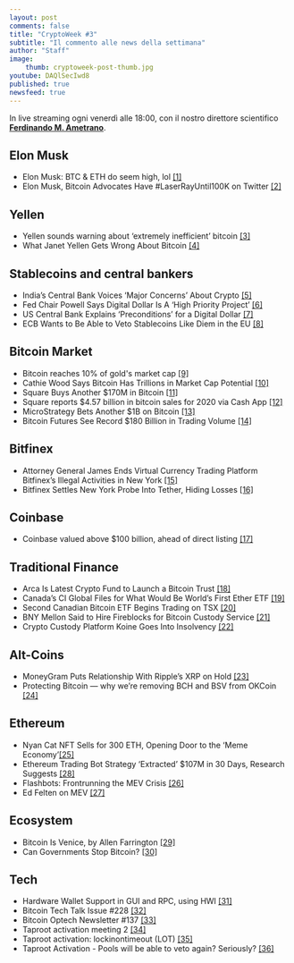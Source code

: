```yaml
---
layout: post
comments: false
title: "CryptoWeek #3"
subtitle: "Il commento alle news della settimana" 
author: "Staff"
image:
    thumb: cryptoweek-post-thumb.jpg
youtube: DAQlSecIwd8
published: true
newsfeed: true
---
```


In live streaming ogni venerdì alle 18:00,
con il nostro direttore scientifico
[**Ferdinando M. Ametrano**](https://ametrano.net/).

<div id="buzzsprout-player-8035698"></div>
<script src="https://www.buzzsprout.com/1686991/8035698-cryptoweek-3-26-febbraio-2021.js?container_id=buzzsprout-player-8035698&player=small" type="text/javascript" charset="utf-8"></script>

## Elon Musk

- Elon Musk: BTC & ETH do seem high, lol [[1]](https://twitter.com/elonmusk/status/1363021091086561285?s=20)
- Elon Musk, Bitcoin Advocates Have #LaserRayUntil100K on Twitter [[2]](https://decrypt.co/58302/elon-musk-bitcoin-advocates-have-laser-eyes-on-twitter-heres-why)

## Yellen

- Yellen sounds warning about ‘extremely inefficient’ bitcoin [[3]](https://www.cnbc.com/2021/02/22/yellen-sounds-warning-about-extremely-inefficient-bitcoin.html)
- What Janet Yellen Gets Wrong About Bitcoin [[4]](https://decrypt.co/58618/janet-yellen-wrong-about-bitcoin)

## Stablecoins and central bankers

- India’s Central Bank Voices ‘Major Concerns’ About Crypto [[5]](https://www.bloomberg.com/news/articles/2021-02-24/india-s-central-bank-says-it-has-major-concerns-about-crypto)
- Fed Chair Powell Says Digital Dollar Is A ‘High Priority Project’ [[6]](https://www.forbes.com/sites/sarahhansen/2021/02/23/fed-chair-powell-says-digital-dollar-is-a-high-priority-project)
- US Central Bank Explains ‘Preconditions’ for a Digital Dollar [[7]](https://www.coindesk.com/federal-reserve-digital-dollar-consultation)
- ECB Wants to Be Able to Veto Stablecoins Like Diem in the EU [[8]](https://www.coindesk.com/ecb-wants-to-be-able-to-veto-stablecoins-like-diem-in-the-eu)

## Bitcoin Market

- Bitcoin reaches 10% of gold's market cap [[9]](https://www.theblockcrypto.com/linked/95583/bitcoin-gold-market-cap-new-high)
- Cathie Wood Says Bitcoin Has Trillions in Market Cap Potential [[10]](https://www.bloomberg.com/news/articles/2021-02-25/cathie-wood-says-bitcoin-has-trillions-in-market-cap-potential)
- Square Buys Another $170M in Bitcoin [[11]](https://www.coindesk.com/square-announces-additional-170m-bitcoin-buy)
- Square reports $4.57 billion in bitcoin sales for 2020 via Cash App [[12]](https://www.theblockcrypto.com/post/95882/square-bitcoin-2020-cash-app-results)
- MicroStrategy Bets Another $1B on Bitcoin [[13]](https://www.coindesk.com/microstrategy-buys-billion-dollars-bitcoin)
- Bitcoin Futures See Record $180 Billion in Trading Volume [[14]](https://decrypt.co/59303/bitcoin-futures-see-record-180-billion-in-trading-volume)

## Bitfinex

- Attorney General James Ends Virtual Currency Trading Platform Bitfinex’s Illegal Activities in New York [[15]](https://ag.ny.gov/press-release/2021/attorney-general-james-ends-virtual-currency-trading-platform-bitfinexs-illegal)
- Bitfinex Settles New York Probe Into Tether, Hiding Losses [[16]](https://www.bloomberg.com/news/articles/2021-02-23/crypto-exchange-bitfinex-settles-with-new-york-to-end-probe)

## Coinbase

- Coinbase valued above $100 billion, ahead of direct listing [[17]](https://www.axios.com/coinbase-valued-100-billion-direct-listing-9b43e316-7ff7-4f6a-a1db-4dc2481a93ee.html)

## Traditional Finance

- Arca Is Latest Crypto Fund to Launch a Bitcoin Trust [[18]](https://www.coindesk.com/arca-launches-bitcoin-trust)
- Canada’s CI Global Files for What Would Be World’s First Ether ETF [[19]](https://www.coindesk.com/canadas-ci-global-files-for-what-would-be-worlds-first-ether-etf)
- Second Canadian Bitcoin ETF Begins Trading on TSX [[20]](https://www.coindesk.com/second-canadian-bitcoin-etf-begins-trading-on-tsx-today)
- BNY Mellon Said to Hire Fireblocks for Bitcoin Custody Service [[21]](https://www.coindesk.com/bny-mellon-said-to-hire-fireblocks-for-bitcoin-custody-service)
- Crypto Custody Platform Koine Goes Into Insolvency [[22]](https://www.coindesk.com/crypto-custody-platform-koine-goes-into-insolvency)

## Alt-Coins

- MoneyGram Puts Relationship With Ripple’s XRP on Hold [[23]](https://www.coindesk.com/moneygram-puts-relationship-with-ripples-xrp-on-hold)
- Protecting Bitcoin — why we’re removing BCH and BSV from OKCoin [[24]](https://blog.okcoin.com/2021/02/19/protecting-bitcoin-why-were-removing-bch-and-bsv-from-okcoin/)

## Ethereum

- Nyan Cat NFT Sells for 300 ETH, Opening Door to the ‘Meme Economy’[[25]](https://www.coindesk.com/nyan-cat-nft-ethereum-meme)
- Ethereum Trading Bot Strategy ‘Extracted’ $107M in 30 Days, Research Suggests [[28]](https://www.coindesk.com/ethereum-trading-bot-strategy-miner-extracted-value-research)
- Flashbots: Frontrunning the MEV Crisis [[26]](https://medium.com/flashbots/frontrunning-the-mev-crisis-40629a613752)
- Ed Felten on MEV [[27]](https://medium.com/@EdFelten)

## Ecosystem

- Bitcoin Is Venice, by Allen Farrington [[29]](https://allenfarrington.medium.com/bitcoin-is-venice-8414dda42070)
- Can Governments Stop Bitcoin? [[30]](https://quillette.com/2021/02/21/can-governments-stop-bitcoin)

## Tech

- Hardware Wallet Support in GUI and RPC, using HWI [[31]](https://twitter.com/provoost/status/1364305306713542656?s=20)
- Bitcoin Tech Talk Issue #228 [[32]](https://jimmysong.substack.com/p/the-bitcoinization-of-the-economy)
- Bitcoin Optech Newsletter #137 [[33]](https://bitcoinops.org/en/newsletters/2021/02/24/)
- Taproot activation meeting 2 [[34]](https://lists.linuxfoundation.org/pipermail/bitcoin-dev/2021-February/018380.html)
- Taproot activation: lockinontimeout (LOT) [[35]](https://lists.linuxfoundation.org/pipermail/bitcoin-dev/2021-February/018425.html)
- Taproot Activation - Pools will be able to veto again? Seriously? [[36]](https://old.reddit.com/r/Bitcoin/comments/lcjhl6/taproot_activation_pools_will_be_able_to_veto/gm2l02w/)
